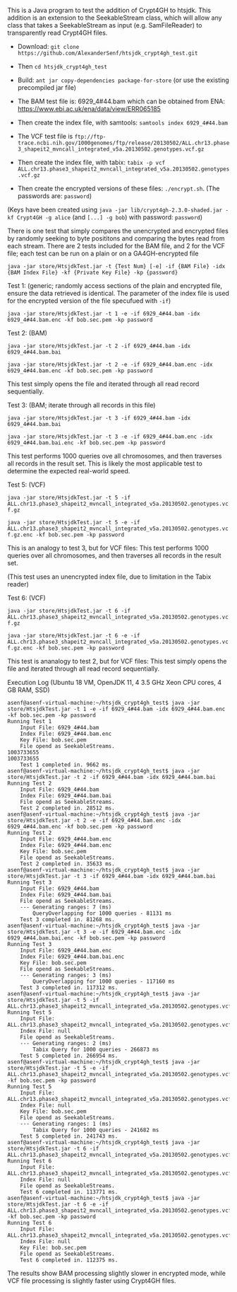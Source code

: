 This is a Java program to test the addition of Crypt4GH to htsjdk. This addition is an extension to the SeekableStream class, which will allow any class that takes a SeekableStream as input (e.g. SamFileReader) to transparently read Crypt4GH files.

* Download: `git clone https://github.com/AlexanderSenf/htsjdk_crypt4gh_test.git`

* Then `cd htsjdk_crypt4gh_test`

* Build: `ant jar copy-dependencies package-for-store` (or use the existing precompiled jar file)

* The BAM test file is: 6929_4#44.bam which can be obtained from ENA: https://www.ebi.ac.uk/ena/data/view/ERR065185
* Then create the index file, with samtools: `samtools index 6929_4#44.bam`

* The VCF test file is `ftp://ftp-trace.ncbi.nih.gov/1000genomes/ftp/release/20130502/ALL.chr13.phase3_shapeit2_mvncall_integrated_v5a.20130502.genotypes.vcf.gz`
* Then create the index file, with tabix: `tabix -p vcf ALL.chr13.phase3_shapeit2_mvncall_integrated_v5a.20130502.genotypes.vcf.gz`

* Then create the encrypted versions of these files: `./encrypt.sh`. (The passwords are: `password`)

(Keys have been created using `java -jar lib/crypt4gh-2.3.0-shaded.jar -kf Crypt4GH -g alice` (and `[...] -g bob`) with password: `password`)

There is one test that simply compares the unencrypted and encrypted files by randomly seeking to byte posititons and comparing the bytes read from each stream. There are 2 tests included for the BAM file, and 2 for the VCF file; each test can be run on a plain or on a GA4GH-encrypted file

`java -jar store/HtsjdkTest.jar -t {Test Num} [-e] -if {BAM File} -idx {BAM Index File} -kf {Private Key File} -kp {password}`

Test 1: (generic; randomly access sections of the plain and encrypted file, ensure the data retrieved is identical. The parameter of the index file is used for the encrypted version of the file specufued with `-if`)

`java -jar store/HtsjdkTest.jar -t 1 -e -if 6929_4#44.bam -idx 6929_4#44.bam.enc -kf bob.sec.pem -kp password`

Test 2: (BAM)

`java -jar store/HtsjdkTest.jar -t 2 -if 6929_4#44.bam -idx 6929_4#44.bam.bai`

`java -jar store/HtsjdkTest.jar -t 2 -e -if 6929_4#44.bam.enc -idx 6929_4#44.bam.enc -kf bob.sec.pem -kp password`

This test simply opens the file and iterated through all read record sequentially.

Test 3: (BAM; iterate through all records in this file)

`java -jar store/HtsjdkTest.jar -t 3 -if 6929_4#44.bam -idx 6929_4#44.bam.bai`

`java -jar store/HtsjdkTest.jar -t 3 -e -if 6929_4#44.bam.enc -idx 6929_4#44.bam.bai.enc -kf bob.sec.pem -kp password`

This test performs 1000 queries ove all chromosomes, and then traverses all records in the result set. This is likely the most applicable test to determine the expected real-world speed.

Test 5: (VCF)

`java -jar store/HtsjdkTest.jar -t 5 -if ALL.chr13.phase3_shapeit2_mvncall_integrated_v5a.20130502.genotypes.vcf.gz`

`java -jar store/HtsjdkTest.jar -t 5 -e -if ALL.chr13.phase3_shapeit2_mvncall_integrated_v5a.20130502.genotypes.vcf.gz.enc -kf bob.sec.pem -kp password`

This is an analogy to test 3, but for VCF files: This test performs 1000 queries over all chromosomes, and then traverses all records in the result set.

(This test uses an unencrypted index file, due to limitation in the Tabix reader)

Test 6: (VCF)

`java -jar store/HtsjdkTest.jar -t 6 -if ALL.chr13.phase3_shapeit2_mvncall_integrated_v5a.20130502.genotypes.vcf.gz`

`java -jar store/HtsjdkTest.jar -t 6 -e -if ALL.chr13.phase3_shapeit2_mvncall_integrated_v5a.20130502.genotypes.vcf.gz.enc -kf bob.sec.pem -kp password`

This test is ananalogy to test 2, but for VCF files: This test simply opens the file and iterated through all read record sequentially.


Execution Log (Ubuntu 18 VM, OpenJDK 11, 4 3.5 GHz Xeon CPU cores, 4 GB RAM, SSD)

```
asenf@asenf-virtual-machine:~/htsjdk_crypt4gh_test$ java -jar store/HtsjdkTest.jar -t 1 -e -if 6929_4#44.bam -idx 6929_4#44.bam.enc -kf bob.sec.pem -kp password
Running Test 1
	Input File: 6929_4#44.bam
	Index File: 6929_4#44.bam.enc
	Key File: bob.sec.pem
	File opend as SeekableStreams.
1003733655
1003733655
	Test 1 completed in. 9662 ms.
asenf@asenf-virtual-machine:~/htsjdk_crypt4gh_test$ java -jar store/HtsjdkTest.jar -t 2 -if 6929_4#44.bam -idx 6929_4#44.bam.bai
Running Test 2
	Input File: 6929_4#44.bam
	Index File: 6929_4#44.bam.bai
	File opend as SeekableStreams.
	Test 2 completed in. 28512 ms.
asenf@asenf-virtual-machine:~/htsjdk_crypt4gh_test$ java -jar store/HtsjdkTest.jar -t 2 -e -if 6929_4#44.bam.enc -idx 6929_4#44.bam.enc -kf bob.sec.pem -kp password
Running Test 2
	Input File: 6929_4#44.bam.enc
	Index File: 6929_4#44.bam.enc
	Key File: bob.sec.pem
	File opend as SeekableStreams.
	Test 2 completed in. 35633 ms.
asenf@asenf-virtual-machine:~/htsjdk_crypt4gh_test$ java -jar store/HtsjdkTest.jar -t 3 -if 6929_4#44.bam -idx 6929_4#44.bam.bai
Running Test 3
	Input File: 6929_4#44.bam
	Index File: 6929_4#44.bam.bai
	File opend as SeekableStreams.
    --- Generating ranges: 7 (ms)
        QueryOverlapping for 1000 queries - 81131 ms
	Test 3 completed in. 81268 ms.
asenf@asenf-virtual-machine:~/htsjdk_crypt4gh_test$ java -jar store/HtsjdkTest.jar -t 3 -e -if 6929_4#44.bam.enc -idx 6929_4#44.bam.bai.enc -kf bob.sec.pem -kp password
Running Test 3
	Input File: 6929_4#44.bam.enc
	Index File: 6929_4#44.bam.bai.enc
	Key File: bob.sec.pem
	File opend as SeekableStreams.
    --- Generating ranges: 3 (ms)
        QueryOverlapping for 1000 queries - 117160 ms
	Test 3 completed in. 117312 ms.
asenf@asenf-virtual-machine:~/htsjdk_crypt4gh_test$ java -jar store/HtsjdkTest.jar -t 5 -if ALL.chr13.phase3_shapeit2_mvncall_integrated_v5a.20130502.genotypes.vcf.gz
Running Test 5
	Input File: ALL.chr13.phase3_shapeit2_mvncall_integrated_v5a.20130502.genotypes.vcf.gz
	Index File: null
	File opend as SeekableStreams.
    --- Generating ranges: 2 (ms)
        Tabix Query for 1000 queries - 266873 ms
	Test 5 completed in. 266954 ms.
asenf@asenf-virtual-machine:~/htsjdk_crypt4gh_test$ java -jar store/HtsjdkTest.jar -t 5 -e -if ALL.chr13.phase3_shapeit2_mvncall_integrated_v5a.20130502.genotypes.vcf.gz.enc -kf bob.sec.pem -kp password
Running Test 5
	Input File: ALL.chr13.phase3_shapeit2_mvncall_integrated_v5a.20130502.genotypes.vcf.gz.enc
	Index File: null
	Key File: bob.sec.pem
	File opend as SeekableStreams.
    --- Generating ranges: 1 (ms)
        Tabix Query for 1000 queries - 241682 ms
	Test 5 completed in. 241743 ms.
asenf@asenf-virtual-machine:~/htsjdk_crypt4gh_test$ java -jar store/HtsjdkTest.jar -t 6 -if ALL.chr13.phase3_shapeit2_mvncall_integrated_v5a.20130502.genotypes.vcf.gz
Running Test 6
	Input File: ALL.chr13.phase3_shapeit2_mvncall_integrated_v5a.20130502.genotypes.vcf.gz
	Index File: null
	File opend as SeekableStreams.
	Test 6 completed in. 113771 ms.
asenf@asenf-virtual-machine:~/htsjdk_crypt4gh_test$ java -jar store/HtsjdkTest.jar -t 6 -e -if ALL.chr13.phase3_shapeit2_mvncall_integrated_v5a.20130502.genotypes.vcf.gz.enc -kf bob.sec.pem -kp password
Running Test 6
	Input File: ALL.chr13.phase3_shapeit2_mvncall_integrated_v5a.20130502.genotypes.vcf.gz.enc
	Index File: null
	Key File: bob.sec.pem
	File opend as SeekableStreams.
	Test 6 completed in. 112375 ms.
```

The results show BAM processing slightly slower in encrypted mode, while VCF file processing is slightly faster using Crypt4GH files.
